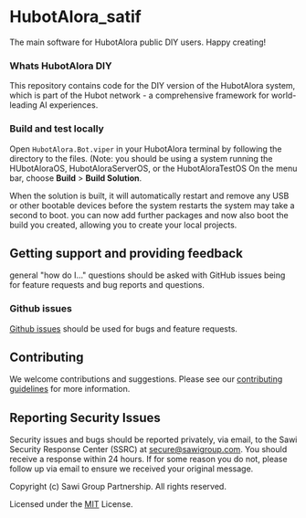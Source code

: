 # HubotAlora_satif
The main software for HubotAlora public DIY users. Happy creating!

### Whats HubotAlora DIY

This repository contains code for the DIY version of the HubotAlora system, which is part of the Hubot network - a comprehensive framework for world-leading AI experiences. 

### Build and test locally
Open `HubotAlora.Bot.viper` in your HubotAlora terminal by following the directory to the files. (Note: you should be using a system running the HUbotAloraOS, HubotAloraServerOS, or the HubotAloraTestOS 
On the menu bar, choose **Build** > **Build Solution**.

When the solution is built, it will automatically restart and remove any USB or other bootable devices before the system restarts the system may take a second to boot. you can now add further packages and now also boot the build you created, allowing you to create your local projects.

## Getting support and providing feedback
general "how do I..." questions should be asked with GitHub issues being for feature requests and bug reports and questions.

### Github issues
[Github issues](https://github.com/Sam-and-Will-Programming/HubotAlora_satif/issues) should be used for bugs and feature requests.

## Contributing
We welcome contributions and suggestions. Please see our [contributing guidelines](./contributing.md) for more information.

## Reporting Security Issues
Security issues and bugs should be reported privately, via email, to the Sawi Security Response Center (SSRC) 
at [secure@sawigroup.com](mailto:secure@sawigroup.com).  You should receive a response within 24 hours.  If for some
 reason you do not, please follow up via email to ensure we received your original message.

Copyright (c) Sawi Group Partnership. All rights reserved.

Licensed under the [MIT](./LICENSE.md) License.
